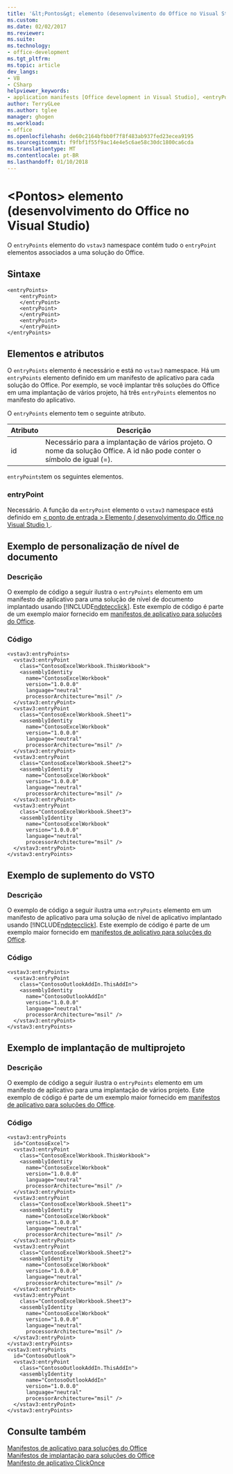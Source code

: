 ```yaml
---
title: '&lt;Pontos&gt; elemento (desenvolvimento do Office no Visual Studio) | Microsoft Docs'
ms.custom: 
ms.date: 02/02/2017
ms.reviewer: 
ms.suite: 
ms.technology:
- office-development
ms.tgt_pltfrm: 
ms.topic: article
dev_langs:
- VB
- CSharp
helpviewer_keywords:
- application manifests [Office development in Visual Studio], <entryPoints> element
author: TerryGLee
ms.author: tglee
manager: ghogen
ms.workload:
- office
ms.openlocfilehash: de60c2164bfbb0f7f8f483ab937fed23ecea9195
ms.sourcegitcommit: f9fbf1f55f9ac14e4e5c6ae58c30dc1800ca6cda
ms.translationtype: MT
ms.contentlocale: pt-BR
ms.lasthandoff: 01/10/2018
---
```

# <a name="ltentrypointsgt-element-office-development-in-visual-studio"></a>&lt;Pontos&gt; elemento (desenvolvimento do Office no Visual Studio)
  O `entryPoints` elemento do `vstav3` namespace contém tudo o `entryPoint` elementos associados a uma solução do Office.  
  
## <a name="syntax"></a>Sintaxe  
  
```  
<entryPoints>  
    <entryPoint>  
    </entryPoint>  
    <entryPoint>  
    </entryPoint>  
    <entryPoint>  
    </entryPoint>  
</entryPoints>  
```  
  
## <a name="elements-and-attributes"></a>Elementos e atributos  
 O `entryPoints` elemento é necessário e está no `vstav3` namespace. Há um `entryPoints` elemento definido em um manifesto de aplicativo para cada solução do Office. Por exemplo, se você implantar três soluções do Office em uma implantação de vários projeto, há três `entryPoints` elementos no manifesto do aplicativo.  
  
 O `entryPoints` elemento tem o seguinte atributo.  
  
|Atributo|Descrição|  
|---------------|-----------------|  
|id|Necessário para a implantação de vários projeto. O nome da solução Office. A id não pode conter o símbolo de igual (=).|  
  
 `entryPoints`tem os seguintes elementos.  
  
### <a name="entrypoint"></a>entryPoint  
 Necessário. A função da `entryPoint` elemento o `vstav3` namespace está definido em [&#60; ponto de entrada &#62; Elemento &#40; desenvolvimento do Office no Visual Studio &#41; ](../vsto/entrypoint-element-office-development-in-visual-studio.md).  
  
## <a name="document-level-customization-example"></a>Exemplo de personalização de nível de documento  
  
### <a name="description"></a>Descrição  
 O exemplo de código a seguir ilustra o `entryPoints` elemento em um manifesto de aplicativo para uma solução de nível de documento implantado usando [!INCLUDE[ndptecclick](../vsto/includes/ndptecclick-md.md)]. Este exemplo de código é parte de um exemplo maior fornecido em [manifestos de aplicativo para soluções do Office](../vsto/application-manifests-for-office-solutions.md).  
  
### <a name="code"></a>Código  
  
```  
<vstav3:entryPoints>  
  <vstav3:entryPoint   
    class="ContosoExcelWorkbook.ThisWorkbook">  
    <assemblyIdentity   
      name="ContosoExcelWorkbook"   
      version="1.0.0.0"   
      language="neutral"   
      processorArchitecture="msil" />  
  </vstav3:entryPoint>  
  <vstav3:entryPoint   
    class="ContosoExcelWorkbook.Sheet1">  
    <assemblyIdentity   
      name="ContosoExcelWorkbook"   
      version="1.0.0.0"   
      language="neutral"   
      processorArchitecture="msil" />  
  </vstav3:entryPoint>  
  <vstav3:entryPoint   
    class="ContosoExcelWorkbook.Sheet2">  
    <assemblyIdentity   
      name="ContosoExcelWorkbook"   
      version="1.0.0.0"   
      language="neutral"   
      processorArchitecture="msil" />  
  </vstav3:entryPoint>  
  <vstav3:entryPoint   
    class="ContosoExcelWorkbook.Sheet3">  
    <assemblyIdentity   
      name="ContosoExcelWorkbook"   
      version="1.0.0.0"   
      language="neutral"   
      processorArchitecture="msil" />  
  </vstav3:entryPoint>  
</vstav3:entryPoints>  
```  
  
## <a name="vsto-add-in-example"></a>Exemplo de suplemento do VSTO  
  
### <a name="description"></a>Descrição  
 O exemplo de código a seguir ilustra uma `entryPoints` elemento em um manifesto de aplicativo para uma solução de nível de aplicativo implantado usando [!INCLUDE[ndptecclick](../vsto/includes/ndptecclick-md.md)]. Este exemplo de código é parte de um exemplo maior fornecido em [manifestos de aplicativo para soluções do Office](../vsto/application-manifests-for-office-solutions.md).  
  
### <a name="code"></a>Código  
  
```  
<vstav3:entryPoints>  
  <vstav3:entryPoint   
    class="ContosoOutlookAddIn.ThisAddIn">  
    <assemblyIdentity   
      name="ContosoOutlookAddIn"   
      version="1.0.0.0"   
      language="neutral"   
      processorArchitecture="msil" />  
  </vstav3:entryPoint>  
</vstav3:entryPoints>  
```  
  
## <a name="multi-project-deployment-example"></a>Exemplo de implantação de multiprojeto  
  
### <a name="description"></a>Descrição  
 O exemplo de código a seguir ilustra o `entryPoints` elemento em um manifesto de aplicativo para uma implantação de vários projeto. Este exemplo de código é parte de um exemplo maior fornecido em [manifestos de aplicativo para soluções do Office](../vsto/application-manifests-for-office-solutions.md).  
  
### <a name="code"></a>Código  
  
```  
<vstav3:entryPoints   
  id="ContosoExcel">  
  <vstav3:entryPoint   
    class="ContosoExcelWorkbook.ThisWorkbook">  
    <assemblyIdentity   
      name="ContosoExcelWorkbook"   
      version="1.0.0.0"   
      language="neutral"   
      processorArchitecture="msil" />  
  </vstav3:entryPoint>  
  <vstav3:entryPoint   
    class="ContosoExcelWorkbook.Sheet1">  
    <assemblyIdentity   
      name="ContosoExcelWorkbook"   
      version="1.0.0.0"   
      language="neutral"   
      processorArchitecture="msil" />  
  </vstav3:entryPoint>  
  <vstav3:entryPoint   
    class="ContosoExcelWorkbook.Sheet2">  
    <assemblyIdentity   
      name="ContosoExcelWorkbook"   
      version="1.0.0.0"   
      language="neutral"   
      processorArchitecture="msil" />  
  </vstav3:entryPoint>  
  <vstav3:entryPoint   
    class="ContosoExcelWorkbook.Sheet3">  
    <assemblyIdentity   
      name="ContosoExcelWorkbook"   
      version="1.0.0.0"   
      language="neutral"   
      processorArchitecture="msil" />  
  </vstav3:entryPoint>  
</vstav3:entryPoints>  
<vstav3:entryPoints   
  id="ContosoOutlook">  
  <vstav3:entryPoint   
    class="ContosoOutlookAddIn.ThisAddIn">  
    <assemblyIdentity   
      name="ContosoOutlookAddIn"   
      version="1.0.0.0"   
      language="neutral"   
      processorArchitecture="msil" />  
  </vstav3:entryPoint>  
</vstav3:entryPoints>  
```  
  
## <a name="see-also"></a>Consulte também  
 [Manifestos de aplicativo para soluções do Office](../vsto/application-manifests-for-office-solutions.md)   
 [Manifestos de implantação para soluções do Office](../vsto/deployment-manifests-for-office-solutions.md)   
 [Manifesto de aplicativo ClickOnce](/visualstudio/deployment/clickonce-application-manifest)  
  
  